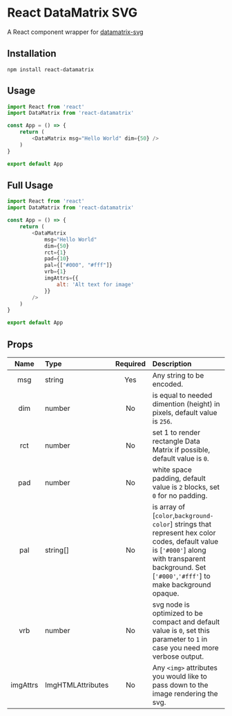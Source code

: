# React DataMatrix SVG

A React component wrapper for [datamatrix-svg](https://github.com/datalog/datamatrix-svg)

## Installation
    npm install react-datamatrix

## Usage

```javascript
import React from 'react'
import DataMatrix from 'react-datamatrix'

const App = () => {
    return (
        <DataMatrix msg="Hello World" dim={50} />
    )
}

export default App
```

## Full Usage

```javascript
import React from 'react'
import DataMatrix from 'react-datamatrix'

const App = () => {
    return (
        <DataMatrix
            msg="Hello World"
            dim={50}
            rct={1}
            pad={10}
            pal={["#000", "#fff"]}
            vrb={1}
            imgAttrs={{
                alt: 'Alt text for image'
            }}
        />
    )
}

export default App
```

## Props
| Name | Type | Required | Description |
|:---:|:---|:---:|:---|
| msg | string | Yes | Any string to be encoded. |
| dim | number | No  | is equal to needed dimention (height) in pixels, default value is `256`. |
| rct | number | No  | set 1 to render rectangle Data Matrix if possible, default value is `0`. |
| pad | number | No  | white space padding, default value is `2` blocks, set `0` for no padding. |
| pal | string[] | No | is array of [`color`,`background-color`] strings that represent hex color codes, default value is [`'#000'`] along with transparent background. Set [`'#000'`,`'#fff'`] to make background opaque.
| vrb | number | No | svg node is optimized to be compact and default value is `0`, set this parameter to `1` in case you need more verbose output. |
| imgAttrs | ImgHTMLAttributes | No | Any `<img>` attributes you would like to pass down to the image rendering the svg. |
